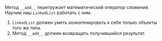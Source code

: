 Метод `__add__` перегружает математический оператор сложения.
Научим наш `LinkedList` работать с ним.

1. `LinkedList` должен уметь конкатенировать к себе только объекты того же типа.
2. Метод `__add__` должен возвращать получившийся результат.
